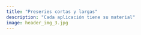```yaml
---
title: "Preseries cortas y largas"
description: "Cada aplicación tiene su material"
image: header_img_3.jpg
---
```

